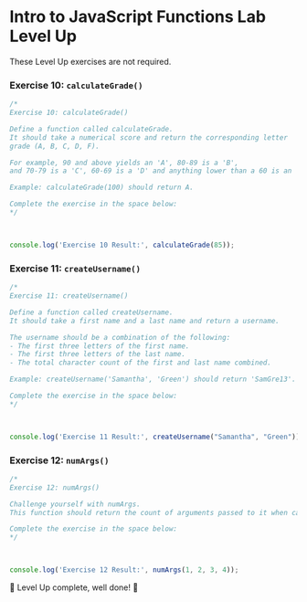 <h1>
  <span class="headline">Intro to JavaScript Functions Lab</span>
  <span class="subhead">Level Up</span>
</h1>

These Level Up exercises are not required.

### Exercise 10: `calculateGrade()`

```js
/*
Exercise 10: calculateGrade()

Define a function called calculateGrade. 
It should take a numerical score and return the corresponding letter 
grade (A, B, C, D, F). 

For example, 90 and above yields an 'A', 80-89 is a 'B', 
and 70-79 is a 'C', 60-69 is a 'D' and anything lower than a 60 is an 'F'.

Example: calculateGrade(100) should return A.

Complete the exercise in the space below:
*/



console.log('Exercise 10 Result:', calculateGrade(85));
```

### Exercise 11: `createUsername()`

```js
/*
Exercise 11: createUsername()

Define a function called createUsername. 
It should take a first name and a last name and return a username. 

The username should be a combination of the following:
- The first three letters of the first name.
- The first three letters of the last name.
- The total character count of the first and last name combined.

Example: createUsername('Samantha', 'Green') should return 'SamGre13'.

Complete the exercise in the space below:
*/



console.log('Exercise 11 Result:', createUsername("Samantha", "Green"));
```

### Exercise 12: `numArgs()`

```js
/*
Exercise 12: numArgs()

Challenge yourself with numArgs. 
This function should return the count of arguments passed to it when called.

Complete the exercise in the space below:
*/



console.log('Exercise 12 Result:', numArgs(1, 2, 3, 4));
```

🎉  Level Up complete, well done!  🎉
